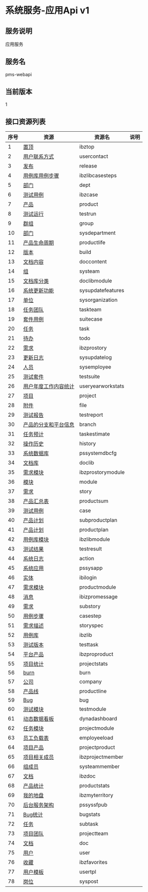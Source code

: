 
# 系统服务-应用Api v1
## 服务说明
应用服务

## 服务名
pms-webapi

## 当前版本
1

## 接口资源列表
| 序号 | 资源 | 资源名 | 说明 |
| ---- | ---- | ---- | ---- |
| 1 | [置顶](1/IbzTop) | ibztop |  |
| 2 | [用户联系方式](1/UserContact) | usercontact |  |
| 3 | [发布](1/Release) | release |  |
| 4 | [用例库用例步骤](1/IbzLibCaseSteps) | ibzlibcasesteps |  |
| 5 | [部门](1/Dept) | dept |  |
| 6 | [测试用例](1/IbzCase) | ibzcase |  |
| 7 | [产品](1/Product) | product |  |
| 8 | [测试运行](1/TestRun) | testrun |  |
| 9 | [群组](1/Group) | group |  |
| 10 | [部门](1/SysDepartment) | sysdepartment |  |
| 11 | [产品生命周期](1/ProductLife) | productlife |  |
| 12 | [版本](1/Build) | build |  |
| 13 | [文档内容](1/DocContent) | doccontent |  |
| 14 | [组](1/SysTeam) | systeam |  |
| 15 | [文档库分类](1/DocLibModule) | doclibmodule |  |
| 16 | [系统更新功能](1/SysUpdateFeatures) | sysupdatefeatures |  |
| 17 | [单位](1/SysOrganization) | sysorganization |  |
| 18 | [任务团队](1/TaskTeam) | taskteam |  |
| 19 | [套件用例](1/SuiteCase) | suitecase |  |
| 20 | [任务](1/Task) | task |  |
| 21 | [待办](1/Todo) | todo |  |
| 22 | [需求](1/IBZProStory) | ibzprostory |  |
| 23 | [更新日志](1/SysUpdateLog) | sysupdatelog |  |
| 24 | [人员](1/SysEmployee) | sysemployee |  |
| 25 | [测试套件](1/TestSuite) | testsuite |  |
| 26 | [用户年度工作内容统计](1/UserYearWorkStats) | useryearworkstats |  |
| 27 | [项目](1/Project) | project |  |
| 28 | [附件](1/File) | file |  |
| 29 | [测试报告](1/TestReport) | testreport |  |
| 30 | [产品的分支和平台信息](1/Branch) | branch |  |
| 31 | [任务预计](1/TaskEstimate) | taskestimate |  |
| 32 | [操作历史](1/History) | history |  |
| 33 | [系统数据库](1/PSSystemDBCfg) | pssystemdbcfg |  |
| 34 | [文档库](1/DocLib) | doclib |  |
| 35 | [需求模块](1/IBZProStoryModule) | ibzprostorymodule |  |
| 36 | [模块](1/Module) | module |  |
| 37 | [需求](1/Story) | story |  |
| 38 | [产品汇总表](1/ProductSum) | productsum |  |
| 39 | [测试用例](1/Case) | case |  |
| 40 | [产品计划](1/SubProductPlan) | subproductplan |  |
| 41 | [产品计划](1/ProductPlan) | productplan |  |
| 42 | [用例库模块](1/IbzLibModule) | ibzlibmodule |  |
| 43 | [测试结果](1/TestResult) | testresult |  |
| 44 | [系统日志](1/Action) | action |  |
| 45 | [系统应用](1/PSSysApp) | pssysapp |  |
| 46 | [实体](1/IbiLogin) | ibilogin |  |
| 47 | [需求模块](1/ProductModule) | productmodule |  |
| 48 | [消息](1/IBIZProMessage) | ibizpromessage |  |
| 49 | [需求](1/SubStory) | substory |  |
| 50 | [用例步骤](1/CaseStep) | casestep |  |
| 51 | [需求描述](1/StorySpec) | storyspec |  |
| 52 | [用例库](1/IbzLib) | ibzlib |  |
| 53 | [测试版本](1/TestTask) | testtask |  |
| 54 | [平台产品](1/IBZProProduct) | ibzproproduct |  |
| 55 | [项目统计](1/ProjectStats) | projectstats |  |
| 56 | [burn](1/Burn) | burn |  |
| 57 | [公司](1/Company) | company |  |
| 58 | [产品线](1/ProductLine) | productline |  |
| 59 | [Bug](1/Bug) | bug |  |
| 60 | [测试模块](1/TestModule) | testmodule |  |
| 61 | [动态数据看板](1/DynaDashboard) | dynadashboard |  |
| 62 | [任务模块](1/ProjectModule) | projectmodule |  |
| 63 | [员工负载表](1/EmployEeload) | employeeload |  |
| 64 | [项目产品](1/ProjectProduct) | projectproduct |  |
| 65 | [项目相关成员](1/IbzProjectMember) | ibzprojectmember |  |
| 66 | [组成员](1/SysTeamMember) | systeammember |  |
| 67 | [文档](1/IBzDoc) | ibzdoc |  |
| 68 | [产品统计](1/ProductStats) | productstats |  |
| 69 | [我的地盘](1/IbzMyTerritory) | ibzmyterritory |  |
| 70 | [后台服务架构](1/PSSysSFPub) | pssyssfpub |  |
| 71 | [Bug统计](1/BugStats) | bugstats |  |
| 72 | [任务](1/SubTask) | subtask |  |
| 73 | [项目团队](1/ProjectTeam) | projectteam |  |
| 74 | [文档](1/Doc) | doc |  |
| 75 | [用户](1/User) | user |  |
| 76 | [收藏](1/IbzFavorites) | ibzfavorites |  |
| 77 | [用户模板](1/UserTpl) | usertpl |  |
| 78 | [岗位](1/SysPost) | syspost |  |

